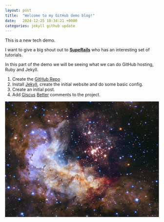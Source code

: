 ```yaml
---
layout: post
title:  "Welcome to my GitHub demo blog!"
date:   2024-12-25 18:34:21 +0000
categories: jekyll github update
---
```

This is a new tech demo.

I want to give a big shout out to **[SupeRails](https://www.youtube.com/@SupeRails)** who has an interesting set of tutorials.

In this part of the demo we will be seeing what we can do GitHub hosting, Ruby and Jekyll.

1. Create the [GitHub Repo](https://github.com/AnthonyWrather/AnthonyWrather.github.io)
2. Install [Jekyll](https://jekyllrb.com/), create the initial website and do some basic config.
3. Create an initial post.
4. Add [Giscus](https://github.com/giscus/giscus) [Better](https://giscus.app/) comments to the project.

![A Galaxy.](/assets/posts/a-galaxy.png)

